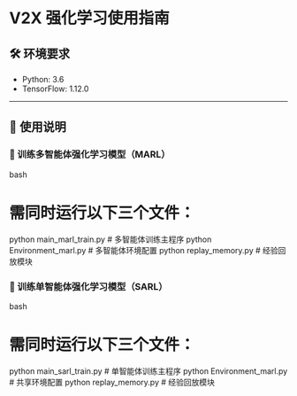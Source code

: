 # V2X 强化学习使用指南

## 🛠 环境要求
- Python: 3.6
- TensorFlow: 1.12.0

---

## 🚀 使用说明

### 🧠 训练多智能体强化学习模型（MARL）

bash
# 需同时运行以下三个文件：
python main_marl_train.py          # 多智能体训练主程序
python Environment_marl.py         # 多智能体环境配置
python replay_memory.py            # 经验回放模块


### 🤖 训练单智能体强化学习模型（SARL）

bash
# 需同时运行以下三个文件：
python main_sarl_train.py          # 单智能体训练主程序
python Environment_marl.py         # 共享环境配置
python replay_memory.py            # 经验回放模块
